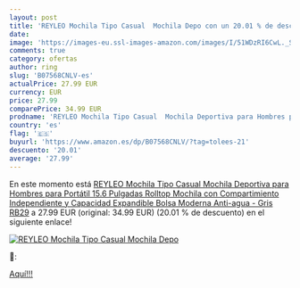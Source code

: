 ```yaml
---
layout: post
title: 'REYLEO Mochila Tipo Casual  Mochila Depo con un 20.01 % de descuento'
date: 
image: 'https://images-eu.ssl-images-amazon.com/images/I/51WDzRI6CwL._SL200_.jpg'
comments: true
category: ofertas
author: ring
slug: 'B07568CNLV-es'
actualPrice: 27.99 EUR
currency: EUR
price: 27.99
comparePrice: 34.99 EUR
prodname: 'REYLEO Mochila Tipo Casual  Mochila Deportiva para Hombres para Portátil 15.6 Pulgadas  Rolltop Mochila con Compartimiento Independiente y Capacidad Expandible  Bolsa Moderna Anti-agua - Gris RB29'
country: 'es'
flag: '🇪🇸'
buyurl: 'https://www.amazon.es/dp/B07568CNLV/?tag=tolees-21'
descuento: '20.01'
average: '27.99'
---
```


En este momento está [REYLEO Mochila Tipo Casual  Mochila Deportiva para Hombres para Portátil 15.6 Pulgadas  Rolltop Mochila con Compartimiento Independiente y Capacidad Expandible  Bolsa Moderna Anti-agua - Gris RB29](https://www.amazon.es/dp/B07568CNLV/?tag=tolees-21) a 27.99 EUR (original: 34.99 EUR) (20.01 %  de descuento) en el siguiente enlace!

[![REYLEO Mochila Tipo Casual  Mochila Depo](https://images-eu.ssl-images-amazon.com/images/I/51WDzRI6CwL._SL200_.jpg)](https://www.amazon.es/dp/B07568CNLV/?tag=tolees-21)

🔎:


[Aquí!!!](https://www.amazon.es/dp/B07568CNLV/?tag=tolees-21)
